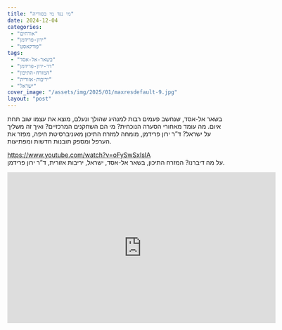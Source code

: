 ```yaml
---
title: "מי נגד מי בסוריה"
date: 2024-12-04
categories: 
 - "אורחים"
 - "ירון-פרידמן"
 - "פודקאסט"
tags: 
 - "בשאר-אל-אסד"
 - "דר-ירון-פרידמן"
 - "המזרח-התיכון"
 - "יריבות-אזורית"
 - "ישראל"
cover_image: "/assets/img/2025/01/maxresdefault-9.jpg"
layout: "post"
---
```


בשאר אל-אסד, שנחשב פעמים רבות למנהיג שהולך ונעלם, מוצא את עצמו שוב תחת איום. מה עומד מאחורי הסערה הנוכחית? מי הם השחקנים המרכזיים? ואיך זה משליך על ישראל? ד”ר ירון פרידמן, מומחה למזרח התיכון מאוניברסיטת חיפה, מפזר את הערפל ומספק תובנות חדשות ומפתיעות.

<https://www.youtube.com/watch?v=oFySwSxIsIA>  
על מה דיברנו? המזרח התיכון, בשאר אל-אסד, ישראל, יריבות אזורית, ד”ר ירון פרידמן.

<iframe width="610" height="343" src="https://www.youtube.com/embed/oFySwSxIsIA" frameborder="0" allow="accelerometer; autoplay; clipboard-write; encrypted-media; gyroscope; picture-in-picture; web-share" referrerpolicy="strict-origin-when-cross-origin" allowfullscreen></iframe>
